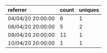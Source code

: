 | referrer          | count | uniques |
| :---------------- | :---- | :------ |
| 04/04/20 20:00:00 | 6     | 1       |
| 06/04/20 20:00:00 | 5     | 2       |
| 09/04/20 20:00:00 | 11    | 1       |
| 10/04/20 20:00:00 | 1     | 1       |